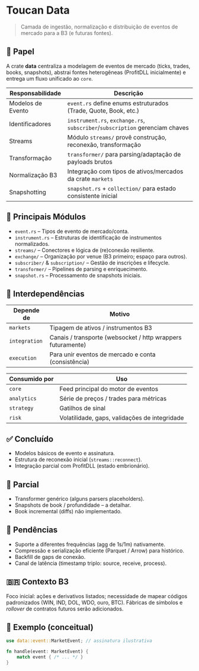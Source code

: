 # Toucan Data

> Camada de ingestão, normalização e distribuição de eventos de mercado para a B3 (e futuras fontes).

## 🎯 Papel
A crate **data** centraliza a modelagem de eventos de mercado (ticks, trades, books, snapshots), abstrai fontes heterogêneas (ProfitDLL inicialmente) e entrega um fluxo unificado ao `core`.

| Responsabilidade | Descrição |
|------------------|-----------|
| Modelos de Evento | `event.rs` define enums estruturados (Trade, Quote, Book, etc.) |
| Identificadores | `instrument.rs`, `exchange.rs`, `subscriber`/`subscription` gerenciam chaves |
| Streams | Módulo `streams/` provê construção, reconexão, transformação |
| Transformação | `transformer/` para parsing/adaptação de payloads brutos |
| Normalização B3 | Integração com tipos de ativos/mercados da crate `markets` |
| Snapshotting | `snapshot.rs` + `collection/` para estado consistente inicial |

## 🔑 Principais Módulos
- `event.rs` – Tipos de evento de mercado/conta.
- `instrument.rs` – Estruturas de identificação de instrumentos normalizados.
- `streams/` – Conectores e lógica de (re)conexão resiliente.
- `exchange/` – Organização por venue (B3 primeiro; espaço para outros).
- `subscriber/` & `subscription/` – Gestão de inscrições e lifecycle.
- `transformer/` – Pipelines de parsing e enriquecimento.
- `snapshot.rs` – Processamento de snapshots iniciais.

## 🔗 Interdependências
| Depende de | Motivo |
|------------|-------|
| `markets` | Tipagem de ativos / instrumentos B3 |
| `integration` | Canais / transporte (websocket / http wrappers futuramente) |
| `execution` | Para unir eventos de mercado e conta (consistência) |

| Consumido por | Uso |
|---------------|-----|
| `core` | Feed principal do motor de eventos |
| `analytics` | Série de preços / trades para métricas |
| `strategy` | Gatilhos de sinal |
| `risk` | Volatilidade, gaps, validações de integridade |

## ✅ Concluído
- Modelos básicos de evento e assinatura.
- Estrutura de reconexão inicial (`streams::reconnect`).
- Integração parcial com ProfitDLL (estado embrionário).

## 🧪 Parcial
- Transformer genérico (alguns parsers placeholders).
- Snapshots de book / profundidade – a detalhar.
- Book incremental (diffs) não implementado.

## 🚧 Pendências
- Suporte a diferentes frequências (agg de 1s/1m) nativamente.
- Compressão e serialização eficiente (Parquet / Arrow) para histórico.
- Backfill de gaps de conexão.
- Canal de latência (timestamp triplo: source, receive, process).

## 🇧🇷 Contexto B3
Foco inicial: ações e derivativos listados; necessidade de mapear códigos padronizados (WIN, IND, DOL, WDO, ouro, BTC). Fábricas de símbolos e *rollover* de contratos futuros serão adicionados.

## 🏁 Exemplo (conceitual)
```rust
use data::event::MarketEvent; // assinatura ilustrativa

fn handle(event: MarketEvent) {
    match event { /* ... */ }
}
```
